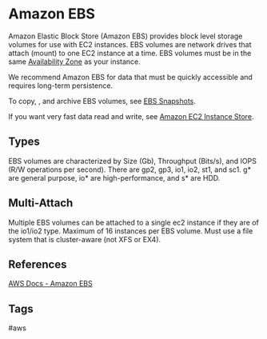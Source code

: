 # Amazon EBS

Amazon Elastic Block Store (Amazon EBS) provides block level storage volumes for use with EC2 instances. EBS volumes are network drives that attach (mount) to one EC2 instance at a time. EBS volumes must be in the same [Availability Zone](https://github.com/EliotKhachi//publicZk/tree/main/202309120416) as your instance.  

We recommend Amazon EBS for data that must be quickly accessible and requires long-term persistence.  

To copy, , and archive EBS volumes, see [EBS Snapshots](https://github.com/EliotKhachi//publicZk/tree/main/202309150357).  

If you want very fast data read and write, see [Amazon EC2 Instance Store](https://github.com/EliotKhachi//publicZk/tree/main/202309120447).  

## Types
EBS volumes are characterized by Size (Gb), Throughput (Bits/s), and IOPS (R/W operations per second). There are gp2, gp3, io1, io2, st1, and sc1. g\* are general purpose, io\* are high-performance, and s\* are HDD.   

## Multi-Attach
Multiple EBS volumes can be attached to a single ec2 instance if they are of the io1/io2 type. Maximum of 16 instances per EBS volume. Must use a file system that is cluster-aware (not XFS or EX4).  

## References
[AWS Docs - Amazon EBS](https://docs.aws.amazon.com/AWSEC2/latest/UserGuide/AmazonEBS.html)  

## Tags
#aws
